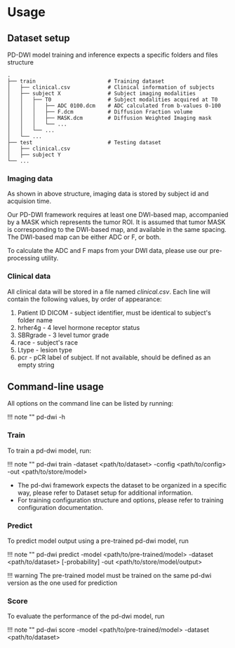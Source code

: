 # Usage

## Dataset setup

PD-DWI model training and inference expects a specific folders and files structure

    .
    ├── train                       # Training dataset 
    │   ├── clinical.csv            # Clinical information of subjects
    │   ├── subject X               # Subject imaging modalities
    │   │   ├── T0                  # Subject modalities acquired at T0 
    │   │   │   ├── ADC 0100.dcm    # ADC calculated from b-values 0-100
    │   │   │   ├── F.dcm           # Diffusion Fraction volume
    │   │   │   ├── MASK.dcm        # Diffusion Weighted Imaging mask
    │   │   │   └── ...
    │   │   └── ...
    │   └── ...
    ├── test                        # Testing dataset
    │   ├── clinical.csv            
    │   ├── subject Y               
    └── ...

### Imaging data

As shown in above structure, imaging data is stored by subject id and acquision time.

Our PD-DWI framework requires at least one DWI-based map, accompanied by a MASK which represents the tumor ROI.
It is assumed that tumor MASK is corresponding to the DWI-based map, and available in the same spacing.
The DWI-based map can be either ADC or F, or both. 

To calculate the ADC and F maps from your DWI data, please use our pre-processing utility. 

### Clinical data

All clinical data will be stored in a file named _clinical.csv_. 
Each line will contain the following values, by order of appearance: 
1. Patient ID DICOM - subject identifier, must be identical to subject's folder name
2. hrher4g - 4 level hormone receptor status
3. SBRgrade - 3 level tumor grade 
4. race - subject's race
5. Ltype - lesion type
6. pcr - pCR label of subject. If not available, should be defined as an empty string

## Command-line usage 

All options on the command line can be listed by running:

!!! note ""
    pd-dwi -h

### Train
To train a pd-dwi model, run: 

!!! note ""
    pd-dwi train -dataset <path/to/dataset\> -config <path/to/config\> -out <path/to/store/model\>

* The pd-dwi framework expects the dataset to be organized in a specific way, please refer to Dataset setup for additional information.
* For training configuration structure and options, please refer to training configuration documentation.    


### Predict
To predict model output using a pre-trained pd-dwi model, run

!!! note ""
    pd-dwi predict -model <path/to/pre-trained/model\> -dataset <path/to/dataset\> [-probability] -out <path/to/store/model/output\>

!!! warning 
    The pre-trained model must be trained on the same pd-dwi version as the one used for prediction


### Score
To evaluate the performance of the pd-dwi model, run 

!!! note ""
    pd-dwi score -model <path/to/pre-trained/model\> -dataset <path/to/dataset\> 

